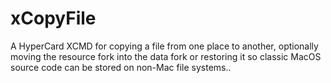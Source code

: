 # xCopyFile
A HyperCard XCMD for copying a file from one place to another, optionally moving the resource fork into the data fork or restoring it so classic MacOS source code can be stored on non-Mac file systems..
